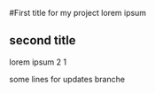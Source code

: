 #First title for my project
lorem ipsum
## second title
lorem ipsum 2 1

some lines for updates branche